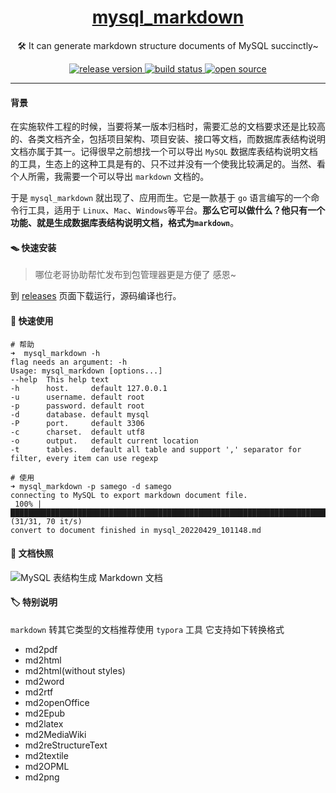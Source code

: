 <h1 align="center">
  <a href="https://github.com/alicfeng/mysql_markdown">
    mysql_markdown
  </a>
</h1>
<p align="center">
  🛠 It can generate markdown structure documents of MySQL succinctly~
</p>
<p align="center">
  <a href="https://github.com/alicfeng/mysql_markdown/releases">
    <img src="https://img.shields.io/github/release/alicfeng/mysql_markdown" alt="release version">
  </a>
  <a href="https://github.com/alicfeng/mysql_markdown">
    <img src="https://travis-ci.org/alicfeng/mysql_markdown.svg?branch=master" alt="build status">
  </a>
  <a href="https://lbesson.mit-license.org">
    <img src="https://img.shields.io/badge/License-MIT-blue.svg" alt="open source">
  </a>
</p>



___


#### 背景

在实施软件工程的时候，当要将某一版本归档时，需要汇总的文档要求还是比较高的、各类文档齐全，包括项目架构、项目安装、接口等文档，而数据库表结构说明文档亦属于其一。记得很早之前想找一个可以导出 `MySQL` 数据库表结构说明文档的工具，生态上的这种工具是有的、只不过并没有一个使我比较满足的。当然、看个人所需，我需要一个可以导出 `markdown` 文档的。

于是 `mysql_markdown` 就出现了、应用而生。它是一款基于 `go` 语言编写的一个命令行工具，适用于 `Linux`、`Mac`、`Windows`等平台。**那么它可以做什么？他只有一个功能、就是生成数据库表结构说明文档，格式为`markdown`**。



#### 🪤 快速安装

> 哪位老哥协助帮忙发布到包管理器更是方便了 感恩~

到 [releases](https://github.com/alicfeng/mysql_markdown/releases) 页面下载运行，源码编译也行。




#### 🚀 快速使用

```shell
# 帮助
➜  mysql_markdown -h
flag needs an argument: -h
Usage: mysql_markdown [options...]
--help  This help text
-h      host.     default 127.0.0.1
-u      username. default root
-p      password. default root
-d      database. default mysql
-P      port.     default 3306
-c      charset.  default utf8
-o      output.   default current location
-t      tables.   default all table and support ',' separator for filter, every item can use regexp

# 使用
➜ mysql_markdown -p samego -d samego
connecting to MySQL to export markdown document file.
 100% |█████████████████████████████████████████████████████████████████████████████████████| (31/31, 70 it/s)
convert to document finished in mysql_20220429_101148.md
```



#### 💾 文档快照
![MySQL 表结构生成 Markdown 文档](https://upload-images.jianshu.io/upload_images/1678789-8050fa3687e575db.png)



#### 🏷 特别说明

`markdown` 转其它类型的文档推荐使用 `typora` 工具 它支持如下转换格式

- md2pdf
- md2html
- md2html(without styles)
- md2word
- md2rtf
- md2openOffice
- md2Epub
- md2latex
- md2MediaWiki
- md2reStructureText
- md2textile
- md2OPML
- md2png

